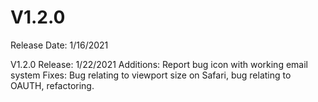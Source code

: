# V1.2.0

Release Date: 1/16/2021

V1.2.0 Release: 1/22/2021 
Additions: Report bug icon with working email system
Fixes: Bug relating to viewport size on Safari, bug relating to OAUTH, refactoring.

